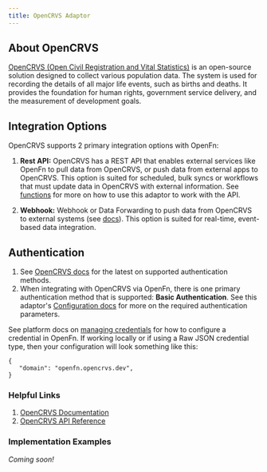 ```yaml
---
title: OpenCRVS Adaptor
---
```


## About OpenCRVS

[OpenCRVS (Open Civil Registration and Vital Statistics)](https://www.opencrvs.org/) is an open-source solution designed to collect various population data. The system is used for recording the details of all major life events, such as births and deaths. It provides the foundation for human rights, government service delivery, and the measurement of development goals. 

## Integration Options

OpenCRVS supports 2 primary integration options with OpenFn:

1. **Rest API:** OpenCRVS has a REST API that enables external services like OpenFn to pull data from OpenCRVS, or push data from external apps to OpenCRVS. This option is suited for scheduled, bulk syncs or workflows that must update data in OpenCRVS with external information. See [functions](/adaptors/packages/opencrvs-docs) for more on how to use this adaptor to work with the API.

2. **Webhook:** Webhook or Data Forwarding to push data from OpenCRVS to external systems (see [docs](https://documentation.opencrvs.org/technology/interoperability/webhook-clients)). This option is suited for real-time, event-based data integration.

## Authentication

1. See [OpenCRVS docs](https://documentation.opencrvs.org/) for the latest on supported authentication methods.
2. When integrating with OpenCRVS via OpenFn, there is one primary authentication method that is supported: **Basic Authentication**. See this adaptor's [Configuration docs](/adaptors/packages/opencrvs-configuration-schema) for more on the required authentication parameters.

See platform docs on [managing credentials](/documentation/manage-projects/manage-credentials) for how to configure a credential in OpenFn. If working locally or if using a Raw JSON credential type, then your configuration will look something like this:

```
{
   "domain": "openfn.opencrvs.dev",
}
```

### Helpful Links

1. [OpenCRVS Documentation](https://documentation.opencrvs.org/)
2. [OpenCRVS API Reference](https://documentation.opencrvs.org/technology/interoperability)

### Implementation Examples

_Coming soon!_




